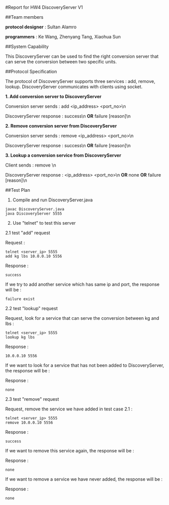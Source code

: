 #Report for HW4 DiscoveryServer V1

##Team members

**protocol designer** : Sultan Alamro

**programmers** : Ke Wang, Zhenyang Tang, Xiaohua Sun

##System Capability

This DiscoveryServer can be used to find the right conversion server that can serve the conversion between two specific units. 

##Protocol Specification

The protocol of DiscoveryServer supports three services : add, remove, lookup. DiscoveryServer communicates with clients using socket.

**1. Add conversion server to DiscoveryServer**

Conversion server sends : add <unit1> <unit2> <ip_address> <port_no>\n

DiscoveryServer response : success\n **OR** failure [reason]\n

**2. Remove conversion server from DiscoveryServer**

Conversion server sends : remove <ip_address> <port_no>\n

DiscoveryServer response : success\n **OR** failure [reason]\n

**3. Lookup a conversion service from DiscoveryServer**

Client sends : remove <unit1> <unit2>\n

DiscoveryServer response : <ip_address> <port_no>\n **OR** none **OR** failure [reason]\n

##Test Plan

1. Compile and run DiscoveryServer.java

```
javac DiscoveryServer.java
java DiscoveryServer 5555
```

2. Use "telnet" to test this server

2.1 test "add" request

Request :
```
telnet <server_ip> 5555
add kg lbs 10.0.0.10 5556
```

Response :
```
success
```

If we try to add another service which has same ip and port, the response will be :
```
failure exist
```

2.2 test "lookup" request

Request, look for a service that can serve the conversion between kg and lbs :
```
telnet <server_ip> 5555
lookup kg lbs
```

Response : 
```
10.0.0.10 5556
```

If we want to look for a service that has not been added to DiscoveryServer, the response will be :

Response : 
```
none
```

2.3 test "remove" request

Request, remove the service we have added in test case 2.1 :
```
telnet <server_ip> 5555
remove 10.0.0.10 5556
```

Response : 
```
success
```

If we want to remove this service again, the response will be :

Response : 
```
none
```

If we want to remove a service we have never added, the response will be :

Response : 
```
none
```


